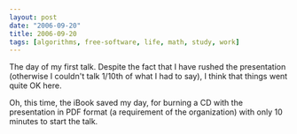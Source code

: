 ```yaml
---
layout: post
date: "2006-09-20"
title: 2006-09-20
tags: [algorithms, free-software, life, math, study, work]
---
```

The day of my first talk. Despite the fact that I have rushed the
presentation (otherwise I couldn't talk 1/10th of what I had to
say), I think that things went quite OK here.

Oh, this time, the iBook saved my day, for burning a CD with the
presentation in PDF format (a requirement of the organization) with
only 10 minutes to start the talk.

